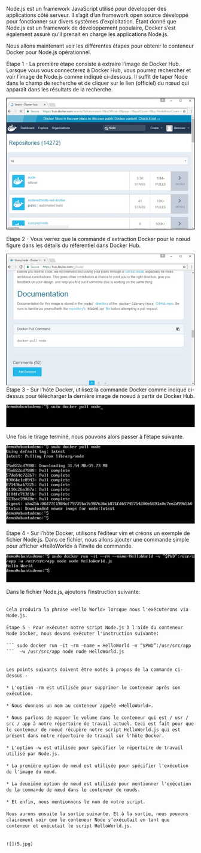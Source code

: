 Node.js est un framework JavaScript utilisé pour développer des applications côté serveur. Il s’agit d’un framework open source développé pour fonctionner sur divers systèmes d’exploitation. Étant donné que Node.js est un framework de développement populaire, Docker s’est également assuré qu’il prenait en charge les applications Node.js.

Nous allons maintenant voir les différentes étapes pour obtenir le conteneur Docker pour Node.js opérationnel.

Étape 1 - La première étape consiste à extraire l’image de Docker Hub. Lorsque vous vous connecterez à Docker Hub, vous pourrez rechercher et voir l’image de Node.js comme indiqué ci-dessous. Il suffit de taper Node dans le champ de recherche et de cliquer sur le lien (officiel) du nœud qui apparaît dans les résultats de la recherche.

![](1.jpg)

Étape 2 - Vous verrez que la commande d'extraction Docker pour le nœud figure dans les détails du référentiel dans Docker Hub.

![](2.jpg)
Étape 3 - Sur l’hôte Docker, utilisez la commande Docker comme indiqué ci-dessus pour télécharger la dernière image de noeud à partir de Docker Hub.

![](3.jpg)

Une fois le tirage terminé, nous pouvons alors passer à l’étape suivante.

![](4.jpg)

Étape 4 - Sur l’hôte Docker, utilisons l’éditeur vim et créons un exemple de fichier Node.js. Dans ce fichier, nous allons ajouter une commande simple pour afficher «HelloWorld» à l'invite de commande.

![](5.jpg)

Dans le fichier Node.js, ajoutons l’instruction suivante:

``` Console.log(‘Hello World’);

Cela produira la phrase «Hello World» lorsque nous l'exécuterons via Node.js.

Étape 5 - Pour exécuter notre script Node.js à l'aide du conteneur Node Docker, nous devons exécuter l'instruction suivante:

``` sudo docker run –it –rm –name = HelloWorld –v “$PWD”:/usr/src/app 
```  –w /usr/src/app node node HelloWorld.js


Les points suivants doivent être notés à propos de la commande ci-dessus -

* L'option –rm est utilisée pour supprimer le conteneur après son exécution.

* Nous donnons un nom au conteneur appelé «HelloWorld».

* Nous parlons de mapper le volume dans le conteneur qui est / usr / src / app à notre répertoire de travail actuel. Ceci est fait pour que le conteneur de noeud récupère notre script HelloWorld.js qui est présent dans notre répertoire de travail sur l'hôte Docker.

* L'option –w est utilisée pour spécifier le répertoire de travail utilisé par Node.js.

* La première option de nœud est utilisée pour spécifier l'exécution de l'image du nœud.

* La deuxième option de nœud est utilisée pour mentionner l'exécution de la commande de nœud dans le conteneur de nœuds.

* Et enfin, nous mentionnons le nom de notre script.

Nous aurons ensuite la sortie suivante. Et à la sortie, nous pouvons clairement voir que le conteneur Node s’exécutait en tant que conteneur et exécutait le script HelloWorld.js.


![](5.jpg)
